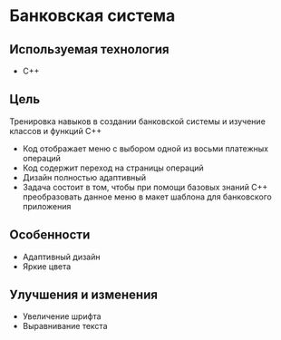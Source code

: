 # **Банковская система**
## **Используемая технология**
+ C++
## **Цель**
Тренировка навыков в создании банковской системы и изучение классов и функций C++
+ Код отображает меню с выбором одной из восьми платежных операций
+ Код содержит переход на страницы операций
+ Дизайн полностью адаптивный
+ Задача состоит в том, чтобы при помощи базовых знаний C++ преобразовать данное меню в макет шаблона для банковского приложения

## **Особенности**
+ Адаптивный дизайн
+ Яркие цвета

## **Улучшения и изменения**
+ Увеличение шрифта
+ Выравнивание текста
